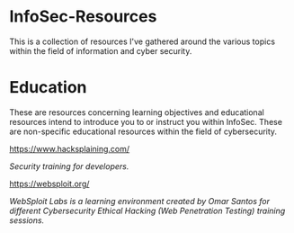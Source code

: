 # InfoSec-Resources
This is a collection of resources I've gathered around the various topics within the field of information and cyber security. 

# Education
These are resources concerning learning objectives and educational resources intend to introduce you to or instruct you within InfoSec. These are non-specific educational resources within the field of cybersecurity. 

https://www.hacksplaining.com/

  _Security training for developers._
  
  
https://websploit.org/
 
   _WebSploit Labs is a learning environment created by Omar Santos for different Cybersecurity Ethical Hacking (Web Penetration Testing) training sessions._
